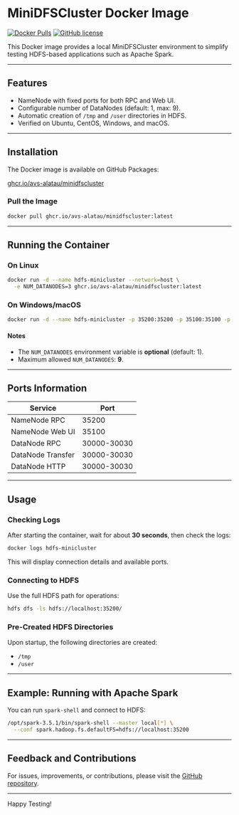 # MiniDFSCluster Docker Image

[![Docker Pulls](https://img.shields.io/docker/pulls/avs75alatau/minidfscluster)](https://hub.docker.com/r/avs75alatau/minidfscluster)
[![GitHub license](https://img.shields.io/github/license/avs-alatau/minidfscluster)](LICENSE)

This Docker image provides a local MiniDFSCluster environment to simplify testing HDFS-based applications such as Apache Spark.

---

## Features

- NameNode with fixed ports for both RPC and Web UI.
- Configurable number of DataNodes (default: 1, max: 9).
- Automatic creation of `/tmp` and `/user` directories in HDFS.
- Verified on Ubuntu, CentOS, Windows, and macOS.

---

## Installation

The Docker image is available on GitHub Packages:

[ghcr.io/avs-alatau/minidfscluster](https://ghcr.io/avs-alatau/minidfscluster)

### Pull the Image

```bash
docker pull ghcr.io/avs-alatau/minidfscluster:latest
```

---

## Running the Container

### On Linux

```bash
docker run -d --name hdfs-minicluster --network=host \
  -e NUM_DATANODES=3 ghcr.io/avs-alatau/minidfscluster:latest
```

### On Windows/macOS

```bash
docker run -d --name hdfs-minicluster -p 35200:35200 -p 35100:35100 -p 30000-30030:30000-30030 -e NUM_DATANODES=3 ghcr.io/avs-alatau/minidfscluster:latest
```

#### Notes

- The `NUM_DATANODES` environment variable is **optional** (default: 1).
- Maximum allowed `NUM_DATANODES`: **9**.

---

## Ports Information

| Service            | Port  |
|------------------- |------ |
| NameNode RPC       | 35200 |
| NameNode Web UI    | 35100 |
| DataNode RPC       | 30000-30030 |
| DataNode Transfer  | 30000-30030 |
| DataNode HTTP      | 30000-30030 |

---

## Usage

### Checking Logs

After starting the container, wait for about **30 seconds**, then check the logs:

```bash
docker logs hdfs-minicluster
```

This will display connection details and available ports.

### Connecting to HDFS

Use the full HDFS path for operations:

```bash
hdfs dfs -ls hdfs://localhost:35200/
```

### Pre-Created HDFS Directories

Upon startup, the following directories are created:

- `/tmp`
- `/user`

---

## Example: Running with Apache Spark

You can run `spark-shell` and connect to HDFS:

```bash
/opt/spark-3.5.1/bin/spark-shell --master local[*] \
  --conf spark.hadoop.fs.defaultFS=hdfs://localhost:35200
```

---

## Feedback and Contributions

For issues, improvements, or contributions, please visit the [GitHub repository](https://github.com/avs-alatau/minidfscluster).

---

Happy Testing!
